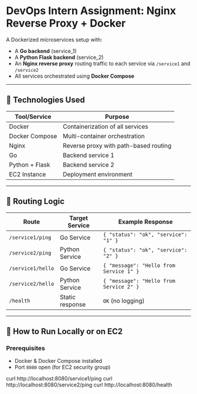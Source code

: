 # DevOps Intern Assignment: Nginx Reverse Proxy + Docker

A Dockerized microservices setup with:
- A **Go backend** (service_1)
- A **Python Flask backend** (service_2)
- An **Nginx reverse proxy** routing traffic to each service via `/service1` and `/service2`
- All services orchestrated using **Docker Compose**

---

## 🧰 Technologies Used

| Tool/Service     | Purpose |
|------------------|---------|
| Docker           | Containerization of all services |
| Docker Compose   | Multi-container orchestration |
| Nginx            | Reverse proxy with path-based routing |
| Go               | Backend service 1 |
| Python + Flask   | Backend service 2 |
| EC2 Instance     | Deployment environment |


---

## 🔁 Routing Logic

| Route             | Target Service      | Example Response |
|------------------|---------------------|------------------|
| `/service1/ping` | Go Service          | `{ "status": "ok", "service": "1" }` |
| `/service2/ping` | Python Service      | `{ "status": "ok", "service": "2" }` |
| `/service1/hello`| Go Service          | `{ "message": "Hello from Service 1" }` |
| `/service2/hello`| Python Service      | `{ "message": "Hello from Service 2" }` |
| `/health`        | Static response     | `OK` (no logging) |

---

## 🚀 How to Run Locally or on EC2

### Prerequisites

- Docker & Docker Compose installed
- Port `8080` open (for EC2 security group)


curl http://localhost:8080/service1/ping
curl http://localhost:8080/service2/ping
curl http://localhost:8080/health

